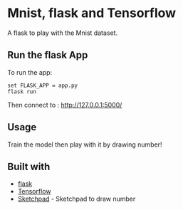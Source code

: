 # Mnist, flask and Tensorflow

A flask to play with the Mnist dataset.


## Run the flask App
To run the app:
```
set FLASK_APP = app.py
flask run
```

Then connect to : http://127.0.0.1:5000/

## Usage

Train the model then play with it by drawing number!


## Built with

* [flask](http://flask.pocoo.org/)
* [Tensorflow](https://www.tensorflow.org/)
* [Sketchpad](https://github.com/yiom/sketchpad) - Sketchpad to draw number